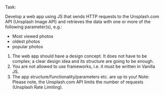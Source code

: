 Task:

Develop a web app using JS that sends HTTP requests to the Unsplash.com API (Unsplash Image
API) and retrieves the data with one or more of the following parameter(s), e.g.:
- Most viewed photos
- oldest photos
- popular photos

1. The web app should have a design concept. It does not have to be complex; a clear design
idea and its structure are going to be enough.
2. You are not allowed to use frameworks, i.e. it must be written in Vanilla JS.
3. The app structure/functionality/parameters etc. are up to you!
Note:
Please note, the Unsplash.com API limits the number of requests (Unsplash Rate Limiting).


